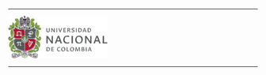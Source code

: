 <hr>
<img src="https://raw.githubusercontent.com/fhernanb/fhernanb.github.io/master/docs/logo_unal_color.png" alt="drawing" width="200"/>
<hr>